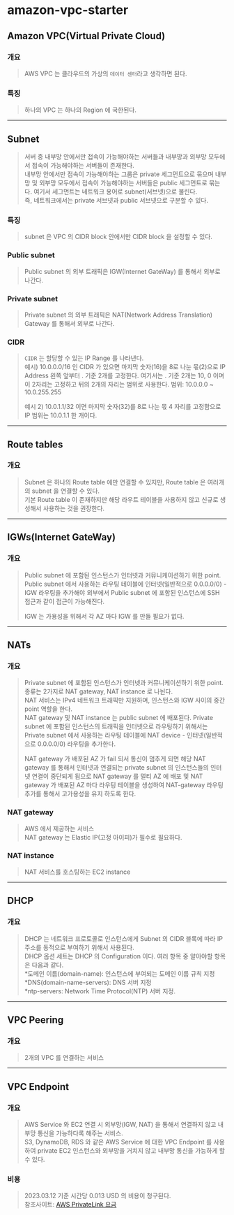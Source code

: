# amazon-vpc-starter

## Amazon VPC(Virtual Private Cloud)
### 개요
> AWS VPC 는 클라우드의 가상의 `데이터 센터`라고 생각하면 된다.

### 특징
> 하나의 VPC 는 하나의 Region 에 국한된다.

---

## Subnet
> 서버 중 내부망 안에서만 접속이 가능해야하는 서버들과 내부망과 외부망 모두에서 접속이 가능해야하는 서버들이 존재한다.  
> 내부망 안에서만 접속이 가능해야하는 그룹은 private 세그먼트으로 묶으며 내부망 및 외부망 모두에서 접속이 가능해야하는 서버들은
> public 세그먼트로 묶는다. 여기서 세그먼트는 네트워크 용어로 subnet(서브넷)으로 불린다.  
> 즉, 네트워크에서는 private 서브넷과 public 서브넷으로 구분할 수 있다.

### 특징
> subnet 은 VPC 의 CIDR block 안에서만 CIDR block 을 설정할 수 있다.

### Public subnet
> Public subnet 의 외부 트래픽은 IGW(Internet GateWay) 를 통해서 외부로 나간다.

### Private subnet
> Private subnet 의 외부 트래픽은 NAT(Network Address Translation) Gateway 를 통해서 외부로 나간다.

### CIDR
> `CIDR` 는 할당할 수 있는 IP Range 를 나타낸다.  
> 예시) 10.0.0.0/16 인 CIDR 가 있으면 마지막 숫자(16)을 8로 나눈 몫(2)으로 IP Address 왼쪽 앞부터 . 기준 2개를 고정한다.
> 여기서는 . 기준 2개는 10, 0 이며 이 2자리는 고정하고 뒤의 2개의 자리는 범위로 사용한다.
> 범위: 10.0.0.0 ~ 10.0.255.255
>
> 예시 2) 10.0.1.1/32 이면 마지막 숫자(32)를 8로 나눈 몫 4 자리를 고정함으로 IP 범위는 10.0.1.1 한 개이다.

---

## Route tables
### 개요
> Subnet 은 하나의 Route table 에만 연결할 수 있지만, Route table 은 여러개의 subnet 을 연결할 수 있다.  
> 기본 Route table 이 존재하지만 해당 라우트 테이블을 사용하지 않고 신규로 생성해서 사용하는 것을 권장한다.

---

## IGWs(Internet GateWay)
### 개요
> Public subnet 에 포함된 인스턴스가 인터넷과 커뮤니케이션하기 위한 point.  
> Public subnet 에서 사용하는 라우팅 테이블에 인터넷(일반적으로 0.0.0.0/0) - IGW 라우팅을 추가해야
> 외부에서 Public subnet 에 포함된 인스턴스에 SSH 접근과 같이 접근이 가능해진다.
>
> IGW 는 가용성을 위해서 각 AZ 마다 IGW 를 만들 필요가 없다.

---

## NATs
### 개요
> Private subnet 에 포함된 인스턴스가 인터넷과 커뮤니케이션하기 위한 point.  
> 종류는 2가지로 NAT gateway, NAT instance 로 나뉜다.  
> NAT 서비스는 IPv4 네트워크 트래픽만 지원하며, 인스턴스와 IGW 사이의 중간 point 역할을 한다.  
> NAT gateway 및 NAT instance 는 public subnet 에 배포된다.
> Private subnet 에 포함된 인스턴스의 트래픽을 인터넷으로 라우팅하기 위해서는 Private subnet 에서 사용하는 라우팅 테이블에
> NAT device - 인터넷(일반적으로 0.0.0.0/0) 라우팅을 추가한다.
>
> NAT gateway 가 배포된 AZ 가 fail 되서 통신이 멈추게 되면 해당 NAT gateway 를 통해서 인터넷과 연결되는 private subnet 의
> 인스턴스들의 인터넷 연결이 중단되게 됨으로 NAT gateway 를 멀티 AZ 에 배포 및
> NAT gateway 가 배포된 AZ 마다 라우팅 테이블을 생성하여 NAT-gateway 라우팅 추가를 통해서 고가용성을 유지 하도록 한다.

### NAT gateway 
> AWS 에서 제공하는 서비스    
> NAT gateway 는 Elastic IP(고정 아이피)가 필수로 필요하다.  
 
### NAT instance
> NAT 서비스를 호스팅하는 EC2 instance

---

## DHCP
### 개요
> DHCP 는 네트워크 프로토콜로 인스턴스에게 Subnet 의 CIDR 블록에 따라 IP 주소를 동적으로 부여하기 위해서 사용된다.   
> DHCP 옵션 세트는 DHCP 의 Configuration 이다. 여러 항목 중 알아야할 항목은 다음과 같다.    
> *도메인 이름(domain-name): 인스턴스에 부여되는 도메인 이름 규칙 지정  
> *DNS(domain-name-servers): DNS 서버 지정  
> *ntp-servers: Network Time Protocol(NTP) 서버 지정.

---

## VPC Peering
### 개요
> 2개의 VPC 를 연결하는 서비스

---

## VPC Endpoint
### 개요
> AWS Service 와 EC2 연결 시 외부망(IGW, NAT) 을 통해서 연결하지 않고 내부망 통신을 가능하다록 해주는 서비스.    
> S3, DynamoDB, RDS 와 같은 AWS Service 에 대한 VPC Endpoint 를 사용하여 private EC2 인스턴스와
> 외부망을 거치지 않고 내부망 통신을 가능하게 할 수 있다.  

### 비용
> 2023.03.12 기준 시간당 0.013 USD 의 비용이 청구된다.  
> 참조사이트: [AWS PrivateLink 요금](https://aws.amazon.com/ko/privatelink/pricing/)  
